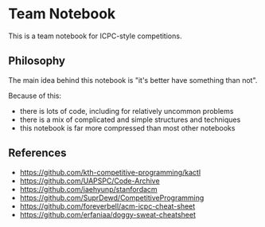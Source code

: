 # Team Notebook

This is a team notebook for ICPC-style competitions.

## Philosophy

The main idea behind this notebook is "it's better have something than not".

Because of this:
- there is lots of code, including for relatively uncommon problems
- there is a mix of complicated and simple structures and techniques
- this notebook is far more compressed than most other notebooks

## References

- https://github.com/kth-competitive-programming/kactl
- https://github.com/UAPSPC/Code-Archive
- https://github.com/jaehyunp/stanfordacm
- https://github.com/SuprDewd/CompetitiveProgramming
- https://github.com/foreverbell/acm-icpc-cheat-sheet
- https://github.com/erfaniaa/doggy-sweat-cheatsheet
